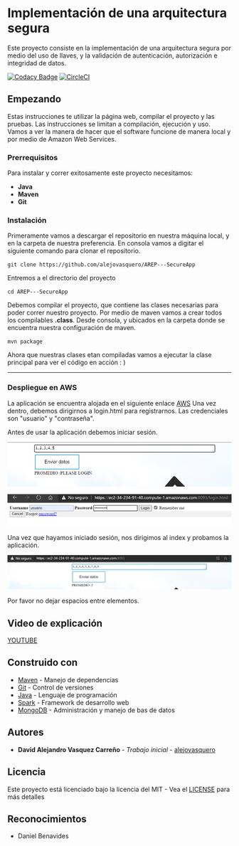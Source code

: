 # Implementación de una arquitectura segura

Este proyecto consiste en la implementación de una arquitectura segura por medio del 
uso de llaves, y la validación de autenticación, autorización e integridad de datos.

[![Codacy Badge](https://app.codacy.com/project/badge/Grade/c555b91484c64ec781fdf7b0832d80ec)](https://www.codacy.com/gh/alejovasquero/AREP---SecureApp/dashboard?utm_source=github.com&amp;utm_medium=referral&amp;utm_content=alejovasquero/AREP---SecureApp&amp;utm_campaign=Badge_Grade)
[![CircleCI](https://circleci.com/gh/alejovasquero/AREP---SecureApp.svg?style=svg)](https://circleci.com/gh/alejovasquero/AREP---SecureApp)
## Empezando

Estas instrucciones te utilizar la página web, compilar el proyecto y las pruebas.
Las instrucciones se limitan a compilación, ejecución y uso. Vamos a ver la manera de hacer que el software funcione
de manera local y por medio de Amazon Web Services.

### Prerrequisitos 

Para instalar y correr exitosamente este proyecto necesitamos:
* **Java**
* **Maven**
* **Git**

### Instalación

Primeramente vamos a descargar el repositorio en nuestra máquina local, y en la carpeta de 
nuestra preferencia. En consola vamos a digitar el siguiente comando para clonar el repositorio.

```console
git clone https://github.com/alejovasquero/AREP---SecureApp
```

Entremos a el directorio del proyecto

```console
cd AREP---SecureApp
```

Debemos compilar el proyecto, que contiene las clases necesarias para poder correr nuestro
proyecto. Por medio de maven vamos a crear todos los compilables **.class**. Desde consola, y ubicados en la carpeta donde se encuentra
nuestra configuración de maven.

```console
mvn package
```

Ahora que nuestras clases etan compiladas vamos a ejecutar la clase principal para
ver el código en acción : )

--------------------

### Despliegue en AWS

La aplicación se encuentra alojada en el siguiente enlace [AWS](https://ec2-34-234-91-40.compute-1.amazonaws.com:8093/)
Una vez dentro, debemos dirigirnos a login.html para registrarnos.
Las credenciales son "usuario" y "contraseña".

Antes de usar la aplicación debemos iniciar sesión.

![](img/before.PNG)

![](img/login.PNG)

Una vez que hayamos iniciado sesión, nos dirigimos al index y probamos la aplicación.

![](img/deploy.PNG)

Por favor no dejar espacios entre elementos.

## Video de explicación

[YOUTUBE](https://www.youtube.com/watch?v=PQRELxDfiQc) 

## Construido con

* [Maven](https://maven.apache.org/) - Manejo de dependencias
* [Git](https://git-scm.com/) - Control de versiones
* [Java](https://www.java.com/es/) - Lenguaje de programación
* [Spark](http://sparkjava.com/) - Framework de desarrollo web
* [MongoDB](https://www.mongodb.com/es) - Administración y manejo de bas de datos

## Autores

* **David Alejandro Vasquez Carreño** - *Trabajo inicial* - [alejovasquero](https://github.com/alejovasquero)

## Licencia

Este proyecto está licenciado bajo la licencia del MIT - Vea el [LICENSE](LICENSE) para más detalles

## Reconocimientos

* Daniel Benavides